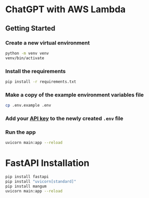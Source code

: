 # ChatGPT with AWS Lambda

## Getting Started

### Create a new virtual environment

```bash
python -m venv venv
venv/bin/activate
```

### Install the requirements

```bash
pip install -r requirements.txt
```

### Make a copy of the example environment variables file

```bash
cp .env.example .env
```

### Add your [API key](https://beta.openai.com/account/api-keys) to the newly created `.env` file

### Run the app

```bash
uvicorn main:app --reload
```

# FastAPI Installation

```bash
pip install fastapi
pip install "uvicorn[standard]"
pip install mangum
uvicorn main:app --reload
```
